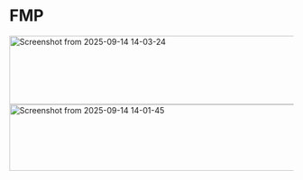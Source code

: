 # FMP

<img width="558" height="122" alt="Screenshot from 2025-09-14 14-03-24" src="https://github.com/user-attachments/assets/f9a887b7-7742-482c-a2f5-fdb19a982c97" />

<img width="566" height="118" alt="Screenshot from 2025-09-14 14-01-45" src="https://github.com/user-attachments/assets/9676b3fb-f7b6-4e36-b899-adc93f3d5a50" />
